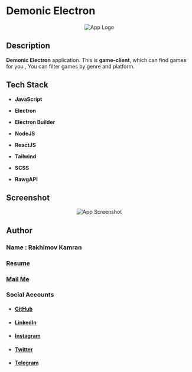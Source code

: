 # Demonic Electron
<p align="center">
  <img alt='App Logo' src='https://i.ibb.co/2hRDJWL/budgety-logo.png'>
</p>

## Description
**Demonic Electron** application. This is **game-client**, which can find games for you , You can filter games by genre and platform.
## Tech Stack

 - **JavaScript**
 - **Electron**
 - **Electron Builder**
 - **NodeJS**
 
 - **ReactJS**
 - **Tailwind**
 - **SCSS**
 - **RawgAPI**
 
 ## Screenshot
<p align="center">
  <img alt='App Screenshot' src='https://i.ibb.co/sHkG2Vd/screenshot-localhost-8081-2020-04-09-17-58-57.jpg'>
</p>

## Author
### Name : Rakhimov Kamran
### [Resume](https://drive.google.com/open?id=1qeT1X0zbppAx6XoV0mzIPFx_yT3TtpSQ)
### <a href="mailto:rakhimovkamran@gmail.com">Mail Me</a>

### Social Accounts
 - #### [GitHub](https://github.com/rakhimovkamran)
 - #### [LinkedIn](https://linkedin.com/in/rakhimovkamran)
 - #### [Instagram](https://instagram.com/rakhimovkamran)
 - #### [Twitter](https://twitter.com/rakhimovkamran)
 - #### [Telegram](https://t.me/rakhimovkamran)
